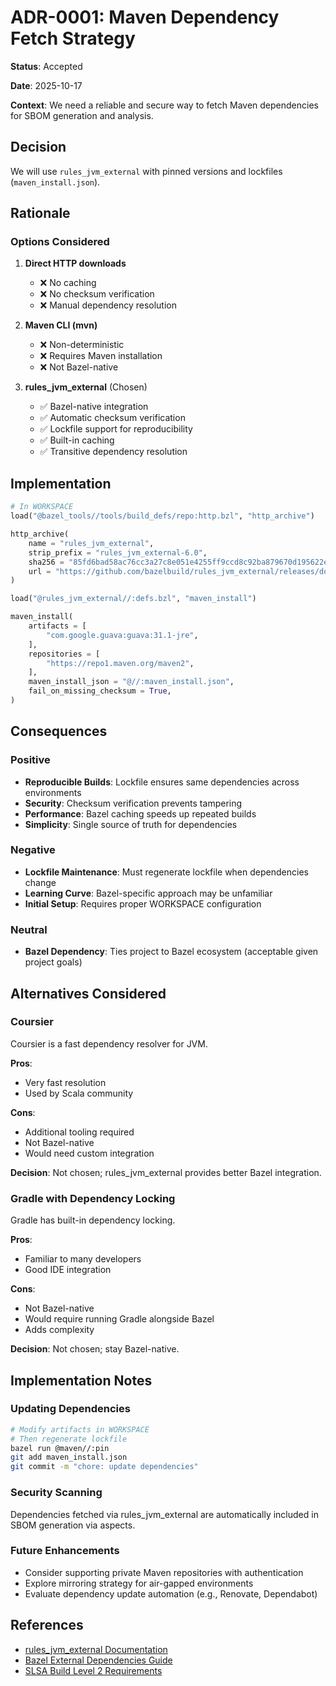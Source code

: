 # ADR-0001: Maven Dependency Fetch Strategy

**Status**: Accepted

**Date**: 2025-10-17

**Context**: We need a reliable and secure way to fetch Maven dependencies for SBOM generation and analysis.

## Decision

We will use `rules_jvm_external` with pinned versions and lockfiles (`maven_install.json`).

## Rationale

### Options Considered

1. **Direct HTTP downloads**
   - ❌ No caching
   - ❌ No checksum verification
   - ❌ Manual dependency resolution

2. **Maven CLI (mvn)**
   - ❌ Non-deterministic
   - ❌ Requires Maven installation
   - ❌ Not Bazel-native

3. **rules_jvm_external** (Chosen)
   - ✅ Bazel-native integration
   - ✅ Automatic checksum verification
   - ✅ Lockfile support for reproducibility
   - ✅ Built-in caching
   - ✅ Transitive dependency resolution

## Implementation

```python
# In WORKSPACE
load("@bazel_tools//tools/build_defs/repo:http.bzl", "http_archive")

http_archive(
    name = "rules_jvm_external",
    strip_prefix = "rules_jvm_external-6.0",
    sha256 = "85fd6bad58ac76cc3a27c8e051e4255ff9ccd8c92ba879670d195622e7c0a9b7",
    url = "https://github.com/bazelbuild/rules_jvm_external/releases/download/6.0/rules_jvm_external-6.0.tar.gz",
)

load("@rules_jvm_external//:defs.bzl", "maven_install")

maven_install(
    artifacts = [
        "com.google.guava:guava:31.1-jre",
    ],
    repositories = [
        "https://repo1.maven.org/maven2",
    ],
    maven_install_json = "@//:maven_install.json",
    fail_on_missing_checksum = True,
)
```

## Consequences

### Positive

- **Reproducible Builds**: Lockfile ensures same dependencies across environments
- **Security**: Checksum verification prevents tampering
- **Performance**: Bazel caching speeds up repeated builds
- **Simplicity**: Single source of truth for dependencies

### Negative

- **Lockfile Maintenance**: Must regenerate lockfile when dependencies change
- **Learning Curve**: Bazel-specific approach may be unfamiliar
- **Initial Setup**: Requires proper WORKSPACE configuration

### Neutral

- **Bazel Dependency**: Ties project to Bazel ecosystem (acceptable given project goals)

## Alternatives Considered

### Coursier

Coursier is a fast dependency resolver for JVM.

**Pros**:

- Very fast resolution
- Used by Scala community

**Cons**:

- Additional tooling required
- Not Bazel-native
- Would need custom integration

**Decision**: Not chosen; rules_jvm_external provides better Bazel integration.

### Gradle with Dependency Locking

Gradle has built-in dependency locking.

**Pros**:

- Familiar to many developers
- Good IDE integration

**Cons**:

- Not Bazel-native
- Would require running Gradle alongside Bazel
- Adds complexity

**Decision**: Not chosen; stay Bazel-native.

## Implementation Notes

### Updating Dependencies

```bash
# Modify artifacts in WORKSPACE
# Then regenerate lockfile
bazel run @maven//:pin
git add maven_install.json
git commit -m "chore: update dependencies"
```

### Security Scanning

Dependencies fetched via rules_jvm_external are automatically included in SBOM generation via aspects.

### Future Enhancements

- Consider supporting private Maven repositories with authentication
- Explore mirroring strategy for air-gapped environments
- Evaluate dependency update automation (e.g., Renovate, Dependabot)

## References

- [rules_jvm_external Documentation](https://github.com/bazelbuild/rules_jvm_external)
- [Bazel External Dependencies Guide](https://bazel.build/external/overview)
- [SLSA Build Level 2 Requirements](https://slsa.dev/spec/v1.0/levels#build-l2)
